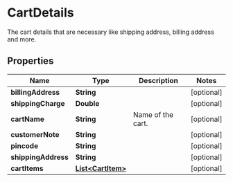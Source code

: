

# CartDetails

The cart details that are necessary like shipping address, billing address and more.

## Properties

| Name | Type | Description | Notes |
|------------ | ------------- | ------------- | -------------|
|**billingAddress** | **String** |  |  [optional] |
|**shippingCharge** | **Double** |  |  [optional] |
|**cartName** | **String** | Name of the cart. |  [optional] |
|**customerNote** | **String** |  |  [optional] |
|**pincode** | **String** |  |  [optional] |
|**shippingAddress** | **String** |  |  [optional] |
|**cartItems** | [**List&lt;CartItem&gt;**](CartItem.md) |  |  [optional] |



